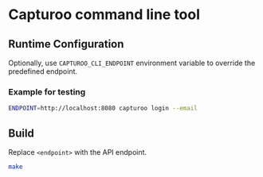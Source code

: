 # Capturoo command line tool

## Runtime Configuration
Optionally, use `CAPTUROO_CLI_ENDPOINT` environment variable to override the predefined endpoint.

### Example for testing
```bash
ENDPOINT=http://localhost:8080 capturoo login --email
```

## Build
Replace `<endpoint>` with the API endpoint.

```bash
make
```
